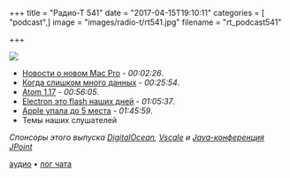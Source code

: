 +++
title = "Радио-Т 541"
date = "2017-04-15T19:10:11"
categories = [ "podcast",]
image = "images/radio-t/rt541.jpg"
filename = "rt_podcast541"

+++

![](https://radio-t.com/images/radio-t/rt541.jpg)

- [Новости о новом Mac Pro](http://daringfireball.net/2017/04/the_mac_pro_lives) - *00:02:26*.
- [Когда слишком много данных](https://www.recode.net/2017/4/12/15275160/big-data-analytics-enterprise-technology-internet-of-things-iot) - *00:25:54*.
- [Atom 1.17](http://blog.atom.io/2017/04/12/atom-1-16.html) - *00:56:05*.
- [Electron это flash наших дней](https://josephg.com/blog/electron-is-flash-for-the-desktop/) - *01:05:37*.
- [Apple упала до 5 места](http://www.cultofmac.com/475833/apple-drops-fifth-place-2017-laptop-rankings/) - *01:45:59*.
- Темы наших слушателей

*Спонсоры этого выпуска [DigitalOcean](https://do.co/radiot), [Vscale](http://bit.ly/radio-t_vscale) и [Java-конференция JPoint](http://bit.ly/jpoint-radiot-2017)*


[аудио](https://cdn.radio-t.com/rt_podcast541.mp3) • [лог чата](http://chat.radio-t.com/logs/radio-t-541.html)
<audio src="https://cdn.radio-t.com/rt_podcast541.mp3" preload="none"></audio>
